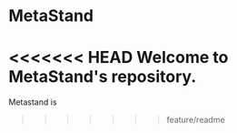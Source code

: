 # MetaStand
<<<<<<< HEAD
Welcome to MetaStand's repository.
=======
Metastand is 
>>>>>>> feature/readme
